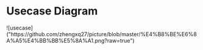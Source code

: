 <h1>Usecase Diagram</h1>
![usecase]("https://github.com/zhengxq27/picture/blob/master/%E4%B8%BE%E6%8A%A5%E4%BB%BB%E5%8A%A1.png?raw=true")
